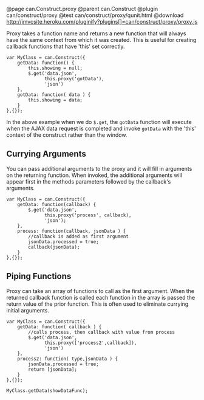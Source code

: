 @page can.Construct.proxy
@parent can.Construct
@plugin can/construct/proxy
@test can/construct/proxy/qunit.html
@download http://jmvcsite.heroku.com/pluginify?plugins[]=can/construct/proxy/proxy.js

Proxy takes a function name and returns a new function that
will always have the same context from which it was created.
This is useful for creating callback functions that have 'this' 
set correctly.

	var MyClass = can.Construct({
		getData: function() {
			this.showing = null;
			$.get('data.json',
				  this.proxy('gotData'),
				  'json')
		},
		gotData: function( data ) {
			this.showing = data;
		}
	},{});
	
In the above example when we do `$.get`, the `gotData` function
will execute when the AJAX data request is completed and
invoke `gotData` with the 'this' context of the construct rather
than the window.

## Currying Arguments

You can pass additional arguments to the proxy and it will 
fill in arguments on the returning function.  When invoked,
the additional arguments will appear first in the methods
parameters followed by the callback's arguments.

	var MyClass = can.Construct({
		getData: function(callback) {
			$.get('data.json',
				  this.proxy('process', callback),
				  'json');
		},
		process: function(callback, jsonData ) {
			//callback is added as first argument
			jsonData.processed = true;
			callback(jsonData);
		}
	},{});
	
## 	Piping Functions

Proxy can take an array of functions to call as 
the first argument.  When the returned callback function
is called each function in the array is passed the return 
value of the prior function.  This is often used
to eliminate currying initial arguments.

	var MyClass = can.Construct({
		getData: function( callback ) {
			//calls process, then callback with value from process
			$.get('data.json',
				  this.proxy(['process2',callback]),
				  'json') 
		},
		process2: function( type,jsonData ) {
			jsonData.processed = true;
			return [jsonData];
		}
	},{});
	
	MyClass.getData(showDataFunc);
